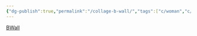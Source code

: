 ```yaml
---
{"dg-publish":true,"permalink":"/collage-b-wall/","tags":["c/woman","c/grafitti","c/red","c/brick"],"created":"2024-01-02T08:46:28.387-05:00","updated":"2024-01-02T08:47:00.746-05:00"}
---
```



[BWall](https://www.instagram.com/p/B68-5HBB8O3/)
